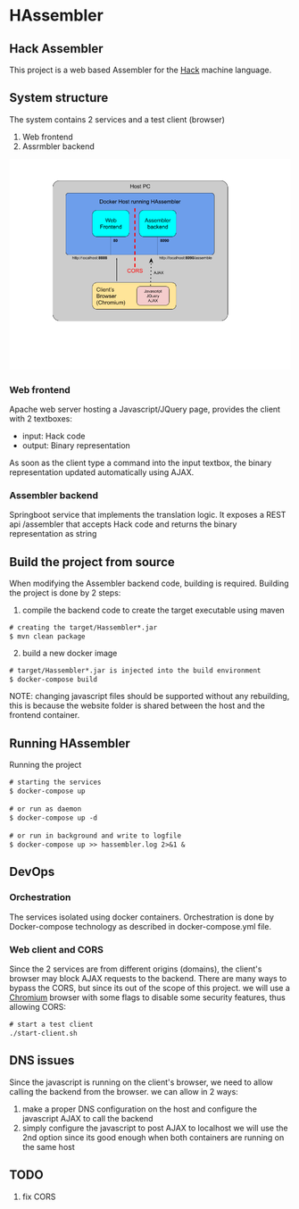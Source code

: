 # HAssembler
## Hack Assembler

This project is a web based Assembler for the [Hack](http://www.marksmath.com/tecs/hack-asm/hack-asm.html) machine language.

## System structure
The system contains 2 services and a test client (browser)
1. Web frontend
2. Assrmbler backend

![](HAssembler.png)


### Web frontend
Apache web server hosting a Javascript/JQuery page, provides the client with 2 textboxes:
* input: Hack code
* output: Binary representation

As soon as the client type a command into the input textbox, the binary representation updated automatically using AJAX.

### Assembler backend
Springboot service that implements the translation logic. It exposes a REST api /assembler that accepts  Hack code and returns the binary representation as string

## Build the project from source
When modifying the Assembler backend code, building is required.
Building the project is done by 2 steps:
1. compile the backend code to create the target executable using maven
```
# creating the target/Hassembler*.jar
$ mvn clean package
```
2. build a new docker image
```
# target/Hassembler*.jar is injected into the build environment
$ docker-compose build
```
NOTE: changing javascript files should be supported without any rebuilding, 
this is because the website folder is shared between the host and the frontend container.

## Running HAssembler
Running the project 

```
# starting the services
$ docker-compose up

# or run as daemon
$ docker-compose up -d

# or run in background and write to logfile
$ docker-compose up >> hassembler.log 2>&1 &  

```

## DevOps
### Orchestration
The services isolated using docker containers. 
Orchestration is done by Docker-compose technology 
as described in docker-compose.yml file.

### Web client and CORS
Since the 2 services are from different origins (domains), 
the client's browser may block AJAX requests to the backend. 
There are many ways to bypass the CORS, but since its out of the scope of this project. 
we will use a [Chromium](https://www.chromium.org/getting-involved/download-chromium) browser
with some flags to disable some security features, thus allowing CORS:
```
# start a test client
./start-client.sh
```

## DNS issues
Since the javascript is running on the client's browser,
we need to allow calling the backend from the browser. we can allow in 2 ways:
1. make a proper DNS configuration on the host and configure the javascript AJAX to call the backend
2. simply configure the javascript to post AJAX to localhost
we will use the 2nd option since its good enough when both containers are running on the same host


## TODO
1. fix CORS

